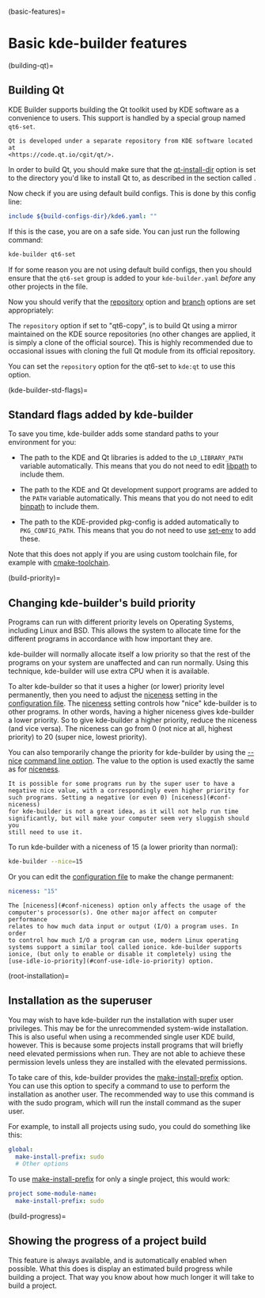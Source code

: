 (basic-features)=
# Basic kde-builder features

(building-qt)=
## Building Qt

KDE Builder supports building the Qt toolkit used by KDE software as a
convenience to users. This support is handled by a special group
named `qt6-set`.

```{note}
Qt is developed under a separate repository from KDE software located at
<https://code.qt.io/cgit/qt/>.
```

In order to build Qt, you should make sure that the
[qt-install-dir](#conf-qt-install-dir) option is set to the directory
you'd like to install Qt to, as described in the section called [](../getting-started/configure-data).

Now check if you are using default build configs. This is done by this config line:

```yaml
include ${build-configs-dir}/kde6.yaml: ""
```

If this is the case, you are on a safe side. You can just run the following command:

```bash
kde-builder qt6-set
```

If for some reason you are not using default build configs, then you should ensure that
the `qt6-set` group is added to your `kde-builder.yaml` _before_ any other projects in the file.

Now you should verify that the [repository](#conf-repository) option and
[branch](#conf-branch) options are set appropriately:

The `repository` option if set to "qt6-copy", is to build Qt using a mirror maintained on the KDE
source repositories (no other changes are applied, it is simply a
clone of the official source). This is highly recommended due to
occasional issues with cloning the full Qt module from its official
repository.

You can set the `repository` option for the qt6-set to `kde:qt` to
use this option.

(kde-builder-std-flags)=
## Standard flags added by kde-builder

To save you time, kde-builder adds some standard paths to your
environment for you:

- The path to the KDE and Qt libraries is added to the `LD_LIBRARY_PATH`
  variable automatically. This means that you do not need to edit
  [libpath](#conf-libpath) to include them.

- The path to the KDE and Qt development support programs are added to
  the `PATH` variable automatically. This means that you do not need to
  edit [binpath](#conf-binpath) to include them.

- The path to the KDE-provided pkg-config is added automatically to
  `PKG_CONFIG_PATH`. This means that you do not need to use
  [set-env](#conf-set-env) to add these.


Note that this does not apply if you are using custom toolchain file, for example with [cmake-toolchain](#conf-cmake-toolchain).

(build-priority)=
## Changing kde-builder's build priority

Programs can run with different priority levels on Operating Systems,
including Linux and BSD. This allows the system to allocate time for the
different programs in accordance with how important they are.

kde-builder will normally allocate itself a low priority so that the
rest of the programs on your system are unaffected and can run normally.
Using this technique, kde-builder will use extra CPU when it is
available.

To alter kde-builder so that it uses a higher (or lower) priority level
permanently, then you need to adjust the [niceness](#conf-niceness)
setting in the [configuration file](../getting-started/configure-data). The
[niceness](#conf-niceness) setting controls how "nice" kde-builder is
to other programs. In other words, having a higher
niceness gives kde-builder a lower priority. So to
give kde-builder a higher priority, reduce the
niceness (and vice versa). The niceness can go from 0 (not nice at all, highest
priority) to 20 (super nice, lowest priority).

You can also temporarily change the priority for kde-builder by using
the [--nice](#cmdline-nice) [command line option](../cmdline/cmdline-usage). The value
to the option is used exactly the same as for
[niceness](#conf-niceness).

```{note}
It is possible for some programs run by the super user to have a
negative nice value, with a correspondingly even higher priority for
such programs. Setting a negative (or even 0) [niceness](#conf-niceness)
for kde-builder is not a great idea, as it will not help run time
significantly, but will make your computer seem very sluggish should you
still need to use it.
```

To run kde-builder with a niceness of 15 (a lower priority than
normal):

```bash
kde-builder --nice=15
```
Or you can edit the [configuration file](../getting-started/configure-data) to make the
change permanent:

```yaml
niceness: "15"
```

```{tip}
The [niceness](#conf-niceness) option only affects the usage of the
computer's processor(s). One other major affect on computer performance
relates to how much data input or output (I/O) a program uses. In order
to control how much I/O a program can use, modern Linux operating
systems support a similar tool called ionice. kde-builder supports
ionice, (but only to enable or disable it completely) using the
[use-idle-io-priority](#conf-use-idle-io-priority) option.
```

(root-installation)=
## Installation as the superuser

You may wish to have kde-builder run the installation with super user
privileges. This may be for the unrecommended system-wide installation.
This is also useful when using a recommended single user KDE build,
however. This is because some projects install
programs that will briefly need elevated permissions when run. They are
not able to achieve these permission levels unless they are installed
with the elevated permissions.

To take care of this, kde-builder provides the
[make-install-prefix](#conf-make-install-prefix) option. You can use
this option to specify a command to use to perform the installation as
another user. The recommended way to use this command is with the sudo
program, which will run the install command as the super user.

For example, to install all projects using sudo, you could do something
like this:

```yaml
global:
  make-install-prefix: sudo
  # Other options
```

To use [make-install-prefix](#conf-make-install-prefix) for only a
single project, this would work:

```yaml
project some-module-name:
  make-install-prefix: sudo
```

(build-progress)=
## Showing the progress of a project build

This feature is always available, and is automatically enabled when
possible. What this does is display an estimated build progress while
building a project. That way you know about how much longer it will take
to build a project.
